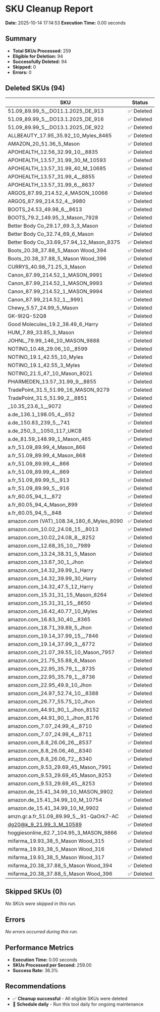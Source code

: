 # SKU Cleanup Report
**Date:** 2025-10-14 17:14:53
    **Execution Time:** 0.00 seconds

## Summary
- **Total SKUs Processed:** 259
- **Eligible for Deletion:** 94
- **Successfully Deleted:** 94
- **Skipped:** 0
- **Errors:** 0

## Deleted SKUs (94)

| SKU | Status |
|-----|--------|
| 51.09_89.99_5__DO11.1.2025_DE_913 | ✅ Deleted |
| 51.09_89.99_5__DO13.1.2025_DE_916 | ✅ Deleted |
| 51.09_89.99_5__DO13.1.2025_DE_922 | ✅ Deleted |
| ALLBEAUTY_17.95_35.92_10_Myles_8465 | ✅ Deleted |
| AMAZON_20_51.36_5_Mason | ✅ Deleted |
| APOHEALTH_12.56_32.99_10__8835 | ✅ Deleted |
| APOHEALTH_13.57_31.99_30_M_10593 | ✅ Deleted |
| APOHEALTH_13.57_31.99_40_M_10685 | ✅ Deleted |
| APOHEALTH_13.57_31.99_4__8855 | ✅ Deleted |
| APOHEALTH_13.57_31.99_6__8637 | ✅ Deleted |
| ARGOS_87.99_214.52_4_MASON_10066 | ✅ Deleted |
| ARGOS_87.99_214.52_4__9980 | ✅ Deleted |
| BOOTS_24.53_49.98_6__8613 | ✅ Deleted |
| BOOTS_79.2_149.95_3_Mason_7928 | ✅ Deleted |
| Better Body Co_29.17_69.3_3_Mason | ✅ Deleted |
| Better Body Co_32.74_69_6_Mason | ✅ Deleted |
| Better Body Co_33.69_57.94_12_Mason_8375 | ✅ Deleted |
| Boots_20.38_37.88_5_Mason Wood_394 | ✅ Deleted |
| Boots_20.38_37.88_5_Mason Wood_396 | ✅ Deleted |
| CURRYS_40.98_71.25_3_Mason | ✅ Deleted |
| Canon_87.99_214.52_1_MASON_9991 | ✅ Deleted |
| Canon_87.99_214.52_1_MASON_9993 | ✅ Deleted |
| Canon_87.99_214.52_1_MASON_9994 | ✅ Deleted |
| Canon_87.99_214.52_1__9991 | ✅ Deleted |
| Chewy_5.57_24.99_5_Mason | ✅ Deleted |
| GK-9I2Q-52Q8 | ✅ Deleted |
| Good Molecules_19.2_38.49_6_Harry | ✅ Deleted |
| HUM_7.89_33.85_3_Mason | ✅ Deleted |
| JOHNL_79.99_146_10_MASON_9888 | ✅ Deleted |
| NOTINO_10.48_29.06_10__8599 | ✅ Deleted |
| NOTINO_19.1_42.55_10_Myles | ✅ Deleted |
| NOTINO_19.1_42.55_3_Myles | ✅ Deleted |
| NOTINO_21.5_47_10_Mason_8021 | ✅ Deleted |
| PHARMEDEN_13.57_31.99_9__8855 | ✅ Deleted |
| TradePoint_31.5_51.99_16_MASON_9279 | ✅ Deleted |
| TradePoint_31.5_51.99_2__8851 | ✅ Deleted |
| _10.35_23.6_1__9072 | ✅ Deleted |
| a.de_136.1_198.05_4__652 | ✅ Deleted |
| a.de_150.83_239_5__741 | ✅ Deleted |
| a.de_250_3__1050_117_UKCB | ✅ Deleted |
| a.de_81.59_148.99_1_Mason_465 | ✅ Deleted |
| a.fr_51.09_89.99_4_Mason_866 | ✅ Deleted |
| a.fr_51.09_89.99_4_Mason_868 | ✅ Deleted |
| a.fr_51.09_89.99_4__866 | ✅ Deleted |
| a.fr_51.09_89.99_4__869 | ✅ Deleted |
| a.fr_51.09_89.99_5__913 | ✅ Deleted |
| a.fr_51.09_89.99_5__916 | ✅ Deleted |
| a.fr_60.05_94_1__872 | ✅ Deleted |
| a.fr_60.05_94_4_Mason_899 | ✅ Deleted |
| a.fr_60.05_94_5__848 | ✅ Deleted |
| amazon.com (VAT)_108.34_180_6_Myles_8090 | ✅ Deleted |
| amazon.com_10.02_24.08_15__8013 | ✅ Deleted |
| amazon.com_10.02_24.08_8__8252 | ✅ Deleted |
| amazon.com_12.68_35_10__7989 | ✅ Deleted |
| amazon.com_13.24_38.31_5_Mason | ✅ Deleted |
| amazon.com_13.67_30_1_Jhon | ✅ Deleted |
| amazon.com_14.32_39.99_1_Harry | ✅ Deleted |
| amazon.com_14.32_39.99_30_Harry | ✅ Deleted |
| amazon.com_14.32_47.5_12_Harry | ✅ Deleted |
| amazon.com_15.31_31_15_Mason_8264 | ✅ Deleted |
| amazon.com_15.31_31_15__8650 | ✅ Deleted |
| amazon.com_16.42_40.77_10_Myles | ✅ Deleted |
| amazon.com_16.83_30_40__8365 | ✅ Deleted |
| amazon.com_18.71_39.89_5_Jhon | ✅ Deleted |
| amazon.com_19.14_37.99_15__7846 | ✅ Deleted |
| amazon.com_19.14_37.99_3__8772 | ✅ Deleted |
| amazon.com_21.07_39.55_10_Mason_7957 | ✅ Deleted |
| amazon.com_21.75_55.88_6_Mason | ✅ Deleted |
| amazon.com_22.95_35.79_1__8735 | ✅ Deleted |
| amazon.com_22.95_35.79_1__8736 | ✅ Deleted |
| amazon.com_22.95_49.9_10_Jhon | ✅ Deleted |
| amazon.com_24.97_52.74_10__8388 | ✅ Deleted |
| amazon.com_26.77_55.75_10_Jhon | ✅ Deleted |
| amazon.com_44.91_90_1_Jhon_8152 | ✅ Deleted |
| amazon.com_44.91_90_1_Jhon_8176 | ✅ Deleted |
| amazon.com_7.07_24.99_4__8710 | ✅ Deleted |
| amazon.com_7.07_24.99_4__8711 | ✅ Deleted |
| amazon.com_8.8_26.06_26__8537 | ✅ Deleted |
| amazon.com_8.8_26.06_46__8340 | ✅ Deleted |
| amazon.com_8.8_26.06_72__8340 | ✅ Deleted |
| amazon.com_9.53_29.69_45_Mason_7991 | ✅ Deleted |
| amazon.com_9.53_29.69_45_Mason_8253 | ✅ Deleted |
| amazon.com_9.53_29.69_45__8253 | ✅ Deleted |
| amazon.de_15.41_34.99_10_MASON_9902 | ✅ Deleted |
| amazon.de_15.41_34.99_10_M_10754 | ✅ Deleted |
| amazon.de_15.41_34.99_10_M_9902 | ✅ Deleted |
| amzn.gr.a.fr_51.09_89.99_5__91-QaOrk7-AC | ✅ Deleted |
| dg20@k_9_21.99_3_M_10589 | ✅ Deleted |
| hoggiesonline_62.7_104.95_3_MASON_9866 | ✅ Deleted |
| mifarma_19.93_38_5_Mason Wood_315 | ✅ Deleted |
| mifarma_19.93_38_5_Mason Wood_316 | ✅ Deleted |
| mifarma_19.93_38_5_Mason Wood_317 | ✅ Deleted |
| mifarma_20.38_37.88_5_Mason Wood_394 | ✅ Deleted |
| mifarma_20.38_37.88_5_Mason Wood_396 | ✅ Deleted |

## Skipped SKUs (0)

_No SKUs were skipped in this run._

## Errors
_No errors occurred during this run._

## Performance Metrics

- **Execution Time:** 0.00 seconds
- **SKUs Processed per Second:** 259.00
- **Success Rate:** 36.3%

## Recommendations

- ✅ **Cleanup successful** - All eligible SKUs were deleted
- 📅 **Schedule daily** - Run this tool daily for ongoing maintenance
